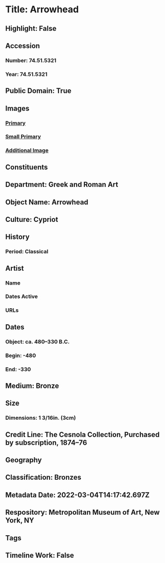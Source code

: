 # Title: Arrowhead
## Highlight: False
## Accession
### Number: 74.51.5321
### Year: 74.51.5321
## Public Domain: True
## Images
### [Primary](https://images.metmuseum.org/CRDImages/gr/original/DP9046.jpg)
### [Small Primary](https://images.metmuseum.org/CRDImages/gr/web-large/DP9046.jpg)
### [Additional Image](https://images.metmuseum.org/CRDImages/gr/original/DP9046_74.51.5321.jpg)
## Constituents
## Department: Greek and Roman Art
## Object Name: Arrowhead
## Culture: Cypriot
## History
### Period: Classical
## Artist
### Name
### Dates Active
### URLs
## Dates
### Object: ca. 480–330 B.C.
### Begin: -480
### End: -330
## Medium: Bronze
## Size
### Dimensions: 1 3/16in. (3cm)
## Credit Line: The Cesnola Collection, Purchased by subscription, 1874–76
## Geography
## Classification: Bronzes
## Metadata Date: 2022-03-04T14:17:42.697Z
## Respository: Metropolitan Museum of Art, New York, NY
## Tags
## Timeline Work: False